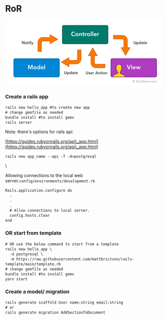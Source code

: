 # RoR

![](<../../.gitbook/assets/image (162).png>)



### Create a rails app

```
rails new hello_app #to create new app 
# change gemfile as needed
bundle install #to install gems
rails server

```

Note: there's options for rails api:&#x20;

[https://guides.rubyonrails.org/api\_app.html](https://guides.rubyonrails.org/api\_app.html)

```
rails new app_name --api -T -d=postgresql
```

\


Allowing connections to the local web server.`config/environments/development.rb`

```
Rails.application.configure do
  .
  .
  .
  # Allow connections to local server.
  config.hosts.clear
end
```



### OR start from template

```
# OR use the below command to start from a template 
rails new hello_app \
  -d postgresql \
  -m https://raw.githubusercontent.com/mattbrictson/rails-template/main/template.rb
# change gemfile as needed
bundle install #to install gems
yarn start

```



### Create a model/ migration

```
rails generate scaffold User name:string email:string
# or
rails generate migration AddSectionToDocument
```

